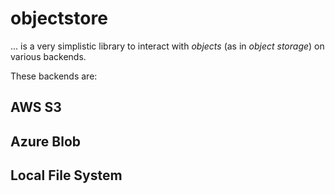 # objectstore

... is a very simplistic library to interact with _objects_ (as in _object storage_) on various backends.

These backends are:

## AWS S3

## Azure Blob

## Local File System
